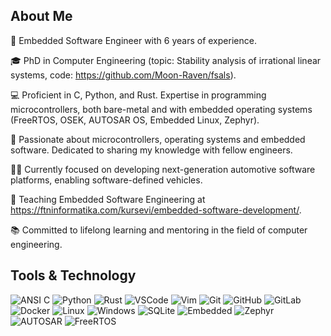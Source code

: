 ## About Me

🔧 Embedded Software Engineer with 6 years of experience.

🎓 PhD in Computer Engineering (topic: Stability analysis of irrational linear systems, code: https://github.com/Moon-Raven/fsals).

💻 Proficient in C, Python, and Rust. Expertise in programming microcontrollers, both bare-metal and with embedded operating systems (FreeRTOS, OSEK, AUTOSAR OS, Embedded Linux, Zephyr).

🚀 Passionate about microcontrollers, operating systems and embedded software. Dedicated to sharing my knowledge with fellow engineers.

👨‍💻 Currently focused on developing next-generation automotive software platforms, enabling software-defined vehicles.

🌱 Teaching Embedded Software Engineering at https://ftninformatika.com/kursevi/embedded-software-development/.

📚 Committed to lifelong learning and mentoring in the field of computer engineering.

## Tools & Technology

![ANSI C](https://img.shields.io/badge/ANSI-darkgreen?logo=C&logoColor=white)
![Python](https://img.shields.io/badge/Python-blue?logo=python&logoColor=white)
![Rust](https://img.shields.io/badge/Rust-black?logo=rust&logoColor=white)
![VSCode](https://img.shields.io/badge/VSCode-blue?logo=VisualStudioCode&logoColor=white)
![Vim](https://img.shields.io/badge/Vim-darkgreen?logo=vim&logoColor=white)
![Git](https://img.shields.io/badge/Git-red?logo=git&logoColor=white)
![GitHub](https://img.shields.io/badge/GitHub-black?logo=github&logoColor=white)
![GitLab](https://img.shields.io/badge/GitLab-darkorchid?logo=gitlab&logoColor=white)
![Docker](https://img.shields.io/badge/Docker-blue?logo=docker&logoColor=white)
![Linux](https://img.shields.io/badge/Linux-red?logo=linux&logoColor=white)
![Windows](https://img.shields.io/badge/Windows-yellow?logo=windows&logoColor=white)
![SQLite](https://img.shields.io/badge/SQLite-blue?logo=sqlite&logoColor=white)
![Embedded](https://img.shields.io/badge/Embedded-red)
![Zephyr](https://img.shields.io/badge/Zephyr-blue)
![AUTOSAR](https://img.shields.io/badge/AUTOSAR-yellow)
![FreeRTOS](https://img.shields.io/badge/FreeRTOS-darkslateblue)
